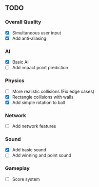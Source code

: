 ## TODO

### Overall Quality

- [x] Simultaneous user input
- [x] Add anti-aliasing

### AI

- [x] Basic AI
- [ ] Add impact point prediction

### Physics

- [ ] More realistic collisions (Fix edge cases)
- [x] Rectangle collisions with walls
- [x] Add simple rotation to ball

### Network

- [ ] Add network features

### Sound

- [x] Add basic sound
- [ ] Add winning and point sound

### Gameplay

- [ ] Score system